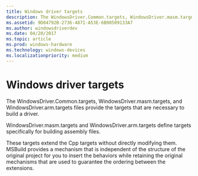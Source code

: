 ```yaml
---
title: Windows driver targets
description: The WindowsDriver.Common.targets, WindowsDriver.masm.targets, and WindowsDriver.arm.targets files provide the targets that are necessary to build a driver.
ms.assetid: 9D04792B-2736-4871-A53E-6B90509133A7
ms.author: windowsdriverdev
ms.date: 04/20/2017
ms.topic: article
ms.prod: windows-hardware
ms.technology: windows-devices
ms.localizationpriority: medium
---
```


# Windows driver targets


The WindowsDriver.Common.targets, WindowsDriver.masm.targets, and WindowsDriver.arm.targets files provide the targets that are necessary to build a driver.

WindowsDriver.masm.targets and WindowsDriver.arm.targets define targets specifically for building assembly files.

These targets extend the Cpp targets without directly modifying them. MSBuild provides a mechanism that is independent of the structure of the original project for you to insert the behaviors while retaining the original mechanisms that are used to guarantee the ordering between the extensions.

 

 





